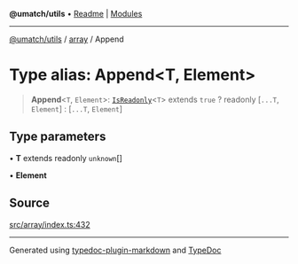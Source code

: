 **@umatch/utils** • [Readme](../../index.md) \| [Modules](../../modules.md)

***

[@umatch/utils](../../modules.md) / [array](../index.md) / Append

# Type alias: Append\<T, Element\>

> **Append**\<`T`, `Element`\>: [`IsReadonly`](../../index/type-aliases/IsReadonly.md)\<`T`\> extends `true` ? readonly [`...T`, `Element`] : [`...T`, `Element`]

## Type parameters

• **T** extends readonly `unknown`[]

• **Element**

## Source

[src/array/index.ts:432](https://github.com/umatch-oficial/utils/blob/c6d91fc/src/array/index.ts#L432)

***

Generated using [typedoc-plugin-markdown](https://www.npmjs.com/package/typedoc-plugin-markdown) and [TypeDoc](https://typedoc.org/)
